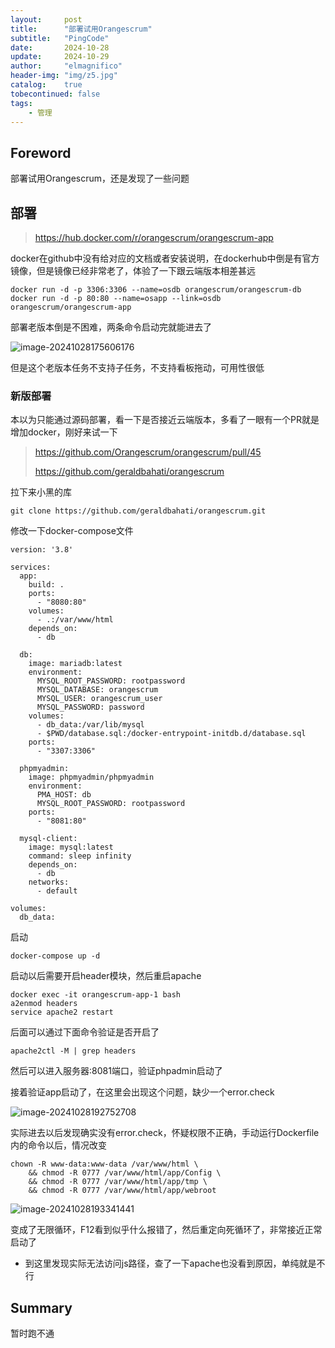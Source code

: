```yaml
---
layout:     post
title:      "部署试用Orangescrum"
subtitle:   "PingCode"
date:       2024-10-28
update:     2024-10-29
author:     "elmagnifico"
header-img: "img/z5.jpg"
catalog:    true
tobecontinued: false
tags:
    - 管理
---
```


## Foreword

部署试用Orangescrum，还是发现了一些问题



## 部署

> https://hub.docker.com/r/orangescrum/orangescrum-app

docker在github中没有给对应的文档或者安装说明，在dockerhub中倒是有官方镜像，但是镜像已经非常老了，体验了一下跟云端版本相差甚远

```
docker run -d -p 3306:3306 --name=osdb orangescrum/orangescrum-db
docker run -d -p 80:80 --name=osapp --link=osdb orangescrum/orangescrum-app
```

部署老版本倒是不困难，两条命令启动完就能进去了

![image-20241028175606176](https://img.elmagnifico.tech/static/upload/elmagnifico/202410281756230.png)

但是这个老版本任务不支持子任务，不支持看板拖动，可用性很低



### 新版部署

本以为只能通过源码部署，看一下是否接近云端版本，多看了一眼有一个PR就是增加docker，刚好来试一下

> https://github.com/Orangescrum/orangescrum/pull/45
>
> https://github.com/geraldbahati/orangescrum

拉下来小黑的库

```
git clone https://github.com/geraldbahati/orangescrum.git
```



修改一下docker-compose文件

```
version: '3.8'

services:
  app:
    build: .
    ports:
      - "8080:80"
    volumes:
      - .:/var/www/html
    depends_on:
      - db

  db:
    image: mariadb:latest
    environment:
      MYSQL_ROOT_PASSWORD: rootpassword
      MYSQL_DATABASE: orangescrum
      MYSQL_USER: orangescrum_user
      MYSQL_PASSWORD: password
    volumes:
      - db_data:/var/lib/mysql
      - $PWD/database.sql:/docker-entrypoint-initdb.d/database.sql 
    ports:
      - "3307:3306"

  phpmyadmin:
    image: phpmyadmin/phpmyadmin
    environment:
      PMA_HOST: db
      MYSQL_ROOT_PASSWORD: rootpassword
    ports:
      - "8081:80"

  mysql-client:
    image: mysql:latest
    command: sleep infinity
    depends_on:
      - db
    networks:
      - default

volumes:
  db_data:
```



启动

```
docker-compose up -d
```

启动以后需要开启header模块，然后重启apache

```
docker exec -it orangescrum-app-1 bash
a2enmod headers
service apache2 restart
```

后面可以通过下面命令验证是否开启了

```
apache2ctl -M | grep headers
```



然后可以进入服务器:8081端口，验证phpadmin启动了



接着验证app启动了，在这里会出现这个问题，缺少一个error.check

![image-20241028192752708](https://img.elmagnifico.tech/static/upload/elmagnifico/202410281927767.png)

实际进去以后发现确实没有error.check，怀疑权限不正确，手动运行Dockerfile内的命令以后，情况改变

```
chown -R www-data:www-data /var/www/html \
    && chmod -R 0777 /var/www/html/app/Config \
    && chmod -R 0777 /var/www/html/app/tmp \
    && chmod -R 0777 /var/www/html/app/webroot
```

![image-20241028193341441](https://img.elmagnifico.tech/static/upload/elmagnifico/202410281933482.png)

变成了无限循环，F12看到似乎什么报错了，然后重定向死循环了，非常接近正常启动了

- 到这里发现实际无法访问js路径，查了一下apache也没看到原因，单纯就是不行



## Summary

暂时跑不通
